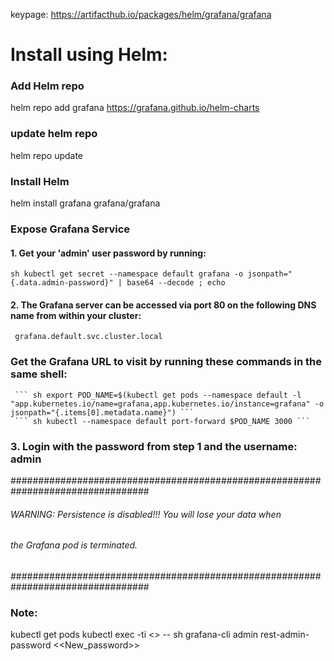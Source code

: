 keypage:
https://artifacthub.io/packages/helm/grafana/grafana
# Install using Helm:
### Add Helm repo
helm repo add grafana https://grafana.github.io/helm-charts
### update helm repo
helm repo update

### Install Helm
helm install grafana grafana/grafana

### Expose Grafana Service


#### 1. Get your 'admin' user password by running:

   ``` sh kubectl get secret --namespace default grafana -o jsonpath="{.data.admin-password}" | base64 --decode ; echo ```

#### 2. The Grafana server can be accessed via port 80 on the following DNS name from within your cluster:

     grafana.default.svc.cluster.local

   ### Get the Grafana URL to visit by running these commands in the same shell:
     ``` sh export POD_NAME=$(kubectl get pods --namespace default -l "app.kubernetes.io/name=grafana,app.kubernetes.io/instance=grafana" -o jsonpath="{.items[0].metadata.name}") ```
     ``` sh kubectl --namespace default port-forward $POD_NAME 3000 ```

### 3. Login with the password from step 1 and the username: admin
#################################################################################
######   WARNING: Persistence is disabled!!! You will lose your data when   #####
######            the Grafana pod is terminated.                            #####
#################################################################################


### Note:
kubectl get pods
kubectl exec -ti <<graphana-pod>> -- sh 
grafana-cli admin rest-admin-password <<New_password>>


